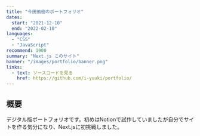 ```yaml
---
title: "今田侑樹のポートフォリオ"
dates:
  start: "2021-12-10"
  end: "2022-02-10"
languages:
  - "CSS"
  - "JavaScript"
recommend: 1900
summary: "Next.js このサイト"
banner: "/images/portfolio/banner.png"
links:
  - text: ソースコードを見る
    href: https://github.com/i-yuuki/portfolio/
---
```


## 概要

デジタル版ポートフォリオです。初めはNotionで試作していましたが自分でサイトを作る気分になり、Next.jsに初挑戦しました。
